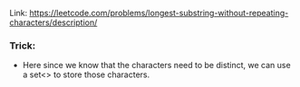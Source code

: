 Link: https://leetcode.com/problems/longest-substring-without-repeating-characters/description/

### Trick:
- Here since we know that the characters need to be distinct, we can use a set<> to store those characters.